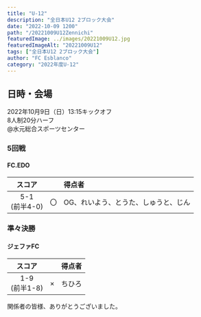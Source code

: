 ```yaml
---
title: "U-12"
description: "全日本U12 2ブロック大会"
date: "2022-10-09 1200"
path: "/20221009U12Zennichi"
featuredImage: ../images/20221009U12.jpg
featuredImageAlt: "20221009U12"
tags: ["全日本U12 2ブロック大会"]
author: "FC Esblanco"
category: "2022年度U-12"
---
```


## 日時・会場

2022年10月9日（日）13:15キックオフ  
8人制20分ハーフ  
@水元総合スポーツセンター

### 5回戦

#### FC.EDO

| スコア |   |得点者  |
|:------:|:-:|:--------|
| 5-1<br/>(前半4-0) | 〇 |OG、れいよう、とうた、しゅうと、じん|

### 準々決勝

#### ジェファFC

| スコア |   |得点者  |
|:------:|:-:|:--------|
| 1-9<br/>(前半1-8) | × |ちひろ|


関係者の皆様、ありがとうございました。